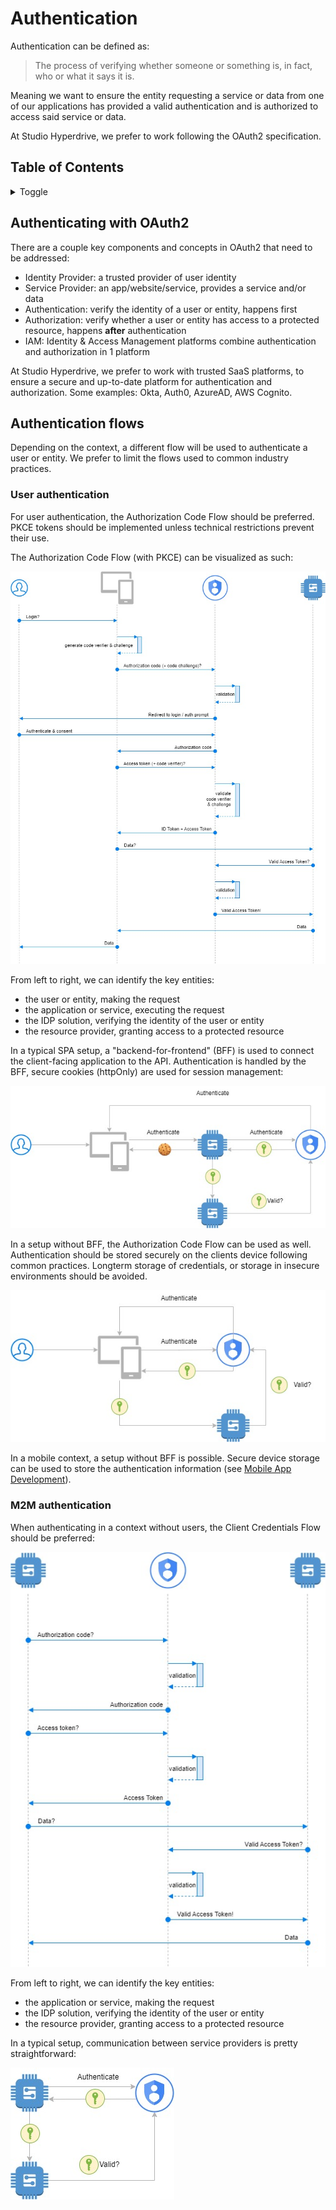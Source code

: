 # Authentication

Authentication can be defined as:

>The process of verifying whether someone or something is, in fact, who or what it says it is.

Meaning we want to ensure the entity requesting a service or data from one of our applications has provided a valid authentication and is authorized to access said service or data.

At Studio Hyperdrive, we prefer to work following the OAuth2 specification.

## Table of Contents

<details>
    <summary>Toggle</summary>

* [Authentication types](#authentication-types)
* [Authenticating with OAuth2](#authenticating-with-oauth2)
* [Authentication flows](#authentication-flows)
    * [User authentication](#user-authentication)
    * [M2M authentication](#m2m-authentication)
* [SSH](#ssh)
* [VPN](#vpn)

</details>

## Authenticating with OAuth2

There are a couple key components and concepts in OAuth2 that need to be addressed:

* Identity Provider: a trusted provider of user identity
* Service Provider: an app/website/service, provides a service and/or data
* Authentication: verify the identity of a user or entity, happens first
* Authorization: verify whether a user or entity has access to a protected resource, happens **after** authentication 
* IAM: Identity & Access Management platforms combine authentication and authorization in 1 platform

At Studio Hyperdrive, we prefer to work with trusted SaaS platforms, to ensure a secure and up-to-date platform for authentication and authorization. Some examples: Okta, Auth0, AzureAD, AWS Cognito.

## Authentication flows

Depending on the context, a different flow will be used to authenticate a user or entity. We prefer to limit the flows used to common industry practices.

### User authentication

For user authentication, the Authorization Code Flow should be preferred. PKCE tokens should be implemented unless technical restrictions prevent their use.

The Authorization Code Flow (with PKCE) can be visualized as such:

![Authorization Code Flow (with PKCE) visualization](../assets/flow--authorization-code-pkce.jpg "Authorization Code Flow (with PKCE)")

From left to right, we can identify the key entities:

* the user or entity, making the request
* the application or service, executing the request
* the IDP solution, verifying the identity of the user or entity
* the resource provider, granting access to a protected resource

In a typical SPA setup, a "backend-for-frontend" (BFF) is used to connect the client-facing application to the API. Authentication is handled by the BFF, secure cookies (httpOnly) are used for session management:

![Authorization Code Flow in setup with BFF visualization](../assets/arc--authorization-code-BFF.jpg "Authorization Code Flow setup with BFF")

In a setup without BFF, the Authorization Code Flow can be used as well. Authentication should be stored securely on the clients device following common practices. Longterm storage of credentials, or storage in insecure environments should be avoided.

![Authorization Code Flow in setup without BFF visualization](../assets/arc--authorization-code.jpg "Authorization Code Flow setup without BFF")

In a mobile context, a setup without BFF is possible. Secure device storage can be used to store the authentication information (see [Mobile App Development](./MOBILE%20DEVELOPMENT)).

### M2M authentication

When authenticating in a context without users, the Client Credentials Flow should be preferred:

![Client Credentials Flow visualization](../assets/flow--client-credentials.jpg "Client Credentials Flow")

From left to right, we can identify the key entities:

* the application or service, making the request
* the IDP solution, verifying the identity of the user or entity
* the resource provider, granting access to a protected resource

In a typical setup, communication between service providers is pretty straightforward:

![Client Credentials Flow in setup with 2 service provicers visualization](../assets/arc--client-credentials.jpg "Client Credentials Flow setup")
